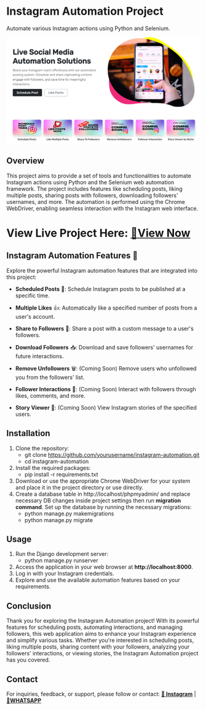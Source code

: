 # Instagram Automation Project
Automate various Instagram actions using Python and Selenium.
<p align="center">
  <img src="project_banner.png" alt="Project Banner">
</p>

## Overview
This project aims to provide a set of tools and functionalities to automate Instagram actions using Python and the Selenium web automation framework. The project includes features like scheduling posts, liking multiple posts, sharing posts with followers, downloading followers' usernames, and more. The automation is performed using the Chrome WebDriver, enabling seamless interaction with the Instagram web interface.

# View Live Project Here: [🎉View Now](http://sallu2instaautomation.pythonanywhere.com/)

## Instagram Automation Features 📲

Explore the powerful Instagram automation features that are integrated into this project:

* **Scheduled Posts** 📅: Schedule Instagram posts to be published at a specific time.

* **Multiple Likes** 👍: Automatically like a specified number of posts from a user's account.

* **Share to Followers** 📢: Share a post with a custom message to a user's followers.

* **Download Followers** 📥: Download and save followers' usernames for future interactions.

* **Remove Unfollowers** 🗑️: (Coming Soon) Remove users who unfollowed you from the followers' list.

* **Follower Interactions** 👥: (Coming Soon) Interact with followers through likes, comments, and more.

* **Story Viewer** 📖: (Coming Soon) View Instagram stories of the specified users.

## Installation
1. Clone the repository:
   * git clone https://github.com/yourusername/instagram-automation.git
   * cd instagram-automation
2. Install the required packages:
   * pip install -r requirements.txt
3. Download or use the appropriate Chrome WebDriver for your system and place it in the project directory or use directly.
4. Create a database table in http://localhost/phpmyadmin/ and replace necessary DB changes inside project settings then run **migration command**.
   Set up the database by running the necessary migrations:
   * python manage.py makemigrations
   * python manage.py migrate

## Usage
1. Run the Django development server:
   * python manage.py runserver
2. Access the application in your web browser at **http://localhost:8000**.
3. Log in with your Instagram credentials.
4. Explore and use the available automation features based on your requirements.

## Conclusion
Thank you for exploring the Instagram Automation project! With its powerful features for scheduling posts, automating interactions, and managing followers, this web application aims to enhance your Instagram experience and simplify various tasks. Whether you're interested in scheduling posts, liking multiple posts, sharing content with your followers, analyzing your followers' interactions, or viewing stories, the Instagram Automation project has you covered.

## Contact
For inquiries, feedback, or support, please follow or contact:
**[🤳 Instagram](https://www.instagram.com/sallu._.techdevups/)** | **[📲WHATSAPP](https://wa.me/917871687174)**


